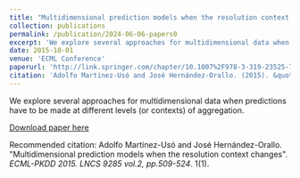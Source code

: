 ```yaml
---
title: "Multidimensional prediction models when the resolution context changes"
collection: publications
permalink: /publication/2024-06-06-papers0
excerpt: 'We explore several approaches for multidimensional data when predictions have to be made at different levels (or contexts) of aggregation.'
date: 2015-10-01
venue: 'ECML Conference'
paperurl: 'http://link.springer.com/chapter/10.1007%2F978-3-319-23525-7_31'
citation: 'Adolfo Martínez-Usó and José Hernández-Orallo. (2015). &quot;Multidimensional prediction models when the resolution context changes.&quot; <i>LNCS 9285</i>. 1(1).'
---
```

We explore several approaches for multidimensional data when predictions have to be made at different levels (or contexts) of aggregation.

[Download paper here](http://link.springer.com/chapter/10.1007%2F978-3-319-23525-7_31)

Recommended citation: Adolfo Martínez-Usó and José Hernández-Orallo. "Multidimensional prediction models when the resolution context changes". <i>ECML-PKDD 2015. LNCS 9285 vol.2, pp.509-524</i>. 1(1).
